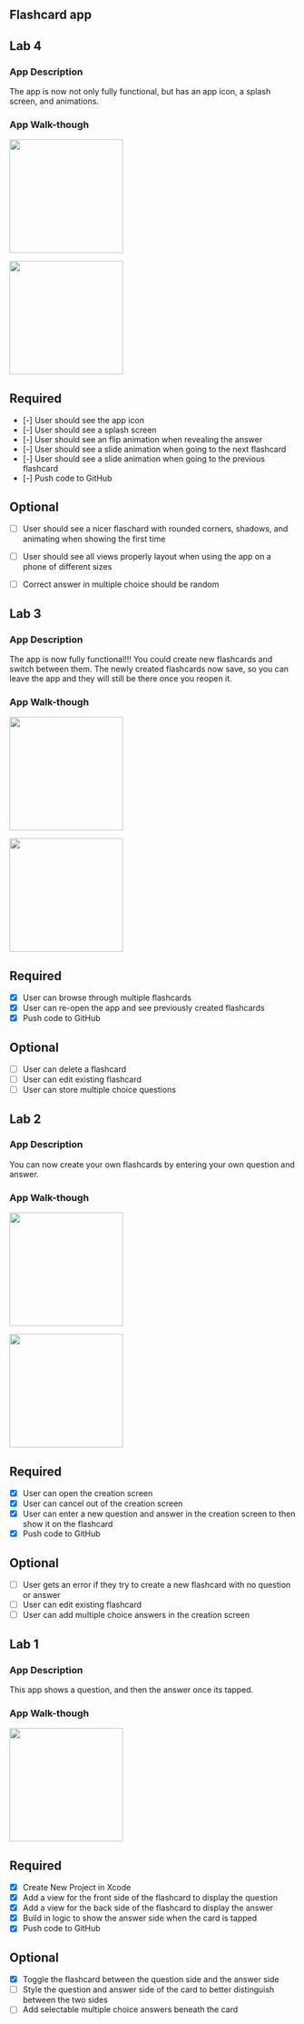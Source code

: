 ## Flashcard app

## Lab 4

### App Description
The app is now not only fully functional, but has an app icon, a splash screen, and animations.

### App Walk-though

<img src="https://i.imgur.com/Lia94VS.gif" width=200><br>

<img src="https://i.imgur.com/s8z1Jn2.png" width=200><br>

## Required
- [-] User should see the app icon 
- [-] User should see a splash screen
- [-] User should see an flip animation when revealing the answer
- [-] User should see a slide animation when going to the next flashcard
- [-] User should see a slide animation when going to the previous flashcard
- [-] Push code to GitHub
## Optional
- [ ] User should see a nicer flaschard with rounded corners, shadows, and animating when showing the first time
- [ ] User should see all views properly layout when using the app on a phone of different sizes
- [ ] Correct answer in multiple choice should be random


## Lab 3

### App Description
The app is now fully functional!!! You could create new flashcards and switch between them. The newly created flashcards now save, so you can leave the app and they will still be there once you reopen it.

### App Walk-though

<img src="https://i.imgur.com/kYOlWsO.gif" width=200><br>

<img src="https://i.imgur.com/LoSaiMK.gif" width=200><br>


## Required
- [x] User can browse through multiple flashcards
- [x] User can re-open the app and see previously created flashcards
- [x] Push code to GitHub
## Optional
- [ ] User can delete a flashcard
- [ ] User can edit existing flashcard
- [ ] User can store multiple choice questions

## Lab 2

### App Description
You can now create your own flashcards by entering your own question and answer.

### App Walk-though
<img src="https://i.imgur.com/WUeKkq3.gif" width=200><br>

<img src="https://i.imgur.com/OEVd3X4.gif" width=200><br>

## Required
- [x] User can open the creation screen
- [x] User can cancel out of the creation screen
- [x] User can enter a new question and answer in the creation screen to then show it on the flashcard
- [x] Push code to GitHub
## Optional
- [ ] User gets an error if they try to create a new flashcard with no question or answer
- [ ] User can edit existing flashcard
- [ ] User can add multiple choice answers in the creation screen

## Lab 1

### App Description
This app shows a question, and then the answer once its tapped.

### App Walk-though

<img src="https://i.imgur.com/Q3GiyeT.gif" width=200><br>

## Required
- [x] Create New Project in Xcode
- [x] Add a view for the front side of the flashcard to display the question
- [x] Add a view for the back side of the flashcard to display the answer
- [x] Build in logic to show the answer side when the card is tapped
- [x] Push code to GitHub

## Optional
- [x] Toggle the flashcard between the question side and the answer side
- [ ] Style the question and answer side of the card to better distinguish between the two sides
- [ ] Add selectable multiple choice answers beneath the card
